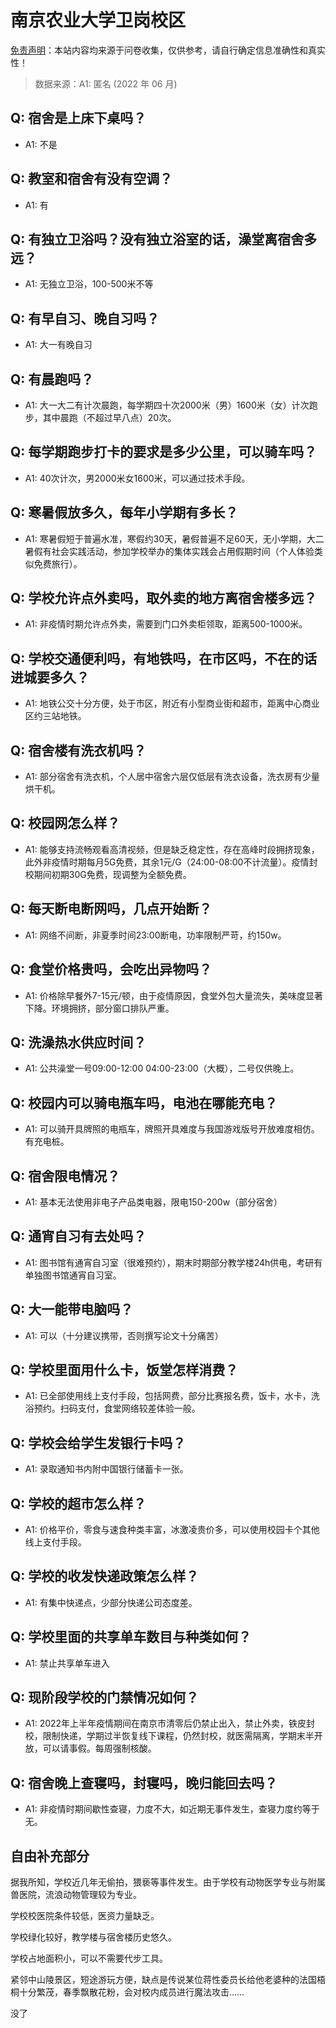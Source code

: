 # 南京农业大学卫岗校区

[免责声明](https://colleges.chat/#_3)：本站内容均来源于问卷收集，仅供参考，请自行确定信息准确性和真实性！

> 数据来源：A1: 匿名 (2022 年 06 月)

## Q: 宿舍是上床下桌吗？

- A1: 不是

## Q: 教室和宿舍有没有空调？

- A1: 有

## Q: 有独立卫浴吗？没有独立浴室的话，澡堂离宿舍多远？

- A1: 无独立卫浴，100-500米不等

## Q: 有早自习、晚自习吗？

- A1: 大一有晚自习

## Q: 有晨跑吗？

- A1: 大一大二有计次晨跑，每学期四十次2000米（男）1600米（女）计次跑步，其中晨跑（不超过早八点）20次。

## Q: 每学期跑步打卡的要求是多少公里，可以骑车吗？

- A1: 40次计次，男2000米女1600米，可以通过技术手段。

## Q: 寒暑假放多久，每年小学期有多长？

- A1: 寒暑假短于普遍水准，寒假约30天，暑假普遍不足60天，无小学期，大二暑假有社会实践活动，参加学校举办的集体实践会占用假期时间（个人体验类似免费旅行）。

## Q: 学校允许点外卖吗，取外卖的地方离宿舍楼多远？

- A1: 非疫情时期允许点外卖，需要到门口外卖柜领取，距离500-1000米。

## Q: 学校交通便利吗，有地铁吗，在市区吗，不在的话进城要多久？

- A1: 地铁公交十分方便，处于市区，附近有小型商业街和超市，距离中心商业区约三站地铁。

## Q: 宿舍楼有洗衣机吗？

- A1: 部分宿舍有洗衣机，个人居中宿舍六层仅低层有洗衣设备，洗衣房有少量烘干机。

## Q: 校园网怎么样？

- A1: 能够支持流畅观看高清视频，但是缺乏稳定性，存在高峰时段拥挤现象，此外非疫情时期每月5G免费，其余1元/G（24:00-08:00不计流量）。疫情封校期间初期30G免费，现调整为全额免费。

## Q: 每天断电断网吗，几点开始断？

- A1: 网络不间断，非夏季时间23:00断电，功率限制严苛，约150w。

## Q: 食堂价格贵吗，会吃出异物吗？

- A1: 价格除早餐外7-15元/顿，由于疫情原因，食堂外包大量流失，美味度显著下降。环境拥挤，部分窗口排队严重。

## Q: 洗澡热水供应时间？

- A1: 公共澡堂一号09:00-12:00 04:00-23:00（大概），二号仅供晚上。

## Q: 校园内可以骑电瓶车吗，电池在哪能充电？

- A1: 可以骑开具牌照的电瓶车，牌照开具难度与我国游戏版号开放难度相仿。有充电桩。

## Q: 宿舍限电情况？

- A1: 基本无法使用非电子产品类电器，限电150-200w（部分宿舍）

## Q: 通宵自习有去处吗？

- A1: 图书馆有通宵自习室（很难预约），期末时期部分教学楼24h供电，考研有单独图书馆通宵自习室。

## Q: 大一能带电脑吗？

- A1: 可以（十分建议携带，否则撰写论文十分痛苦）

## Q: 学校里面用什么卡，饭堂怎样消费？

- A1: 已全部使用线上支付手段，包括网费，部分比赛报名费，饭卡，水卡，洗浴预约。扫码支付，食堂网络较差体验一般。

## Q: 学校会给学生发银行卡吗？

- A1: 录取通知书内附中国银行储蓄卡一张。

## Q: 学校的超市怎么样？

- A1: 价格平价，零食与速食种类丰富，冰激凌贵价多，可以使用校园卡个其他线上支付手段。

## Q: 学校的收发快递政策怎么样？

- A1: 有集中快递点，少部分快递公司态度差。

## Q: 学校里面的共享单车数目与种类如何？

- A1: 禁止共享单车进入

## Q: 现阶段学校的门禁情况如何？

- A1: 2022年上半年疫情期间在南京市清零后仍禁止出入，禁止外卖，铁皮封校，限制快递，学期过半恢复线下课程，仍然封校，就医需隔离，学期末半开放，可以请事假。每周强制核酸。

## Q: 宿舍晚上查寝吗，封寝吗，晚归能回去吗？

- A1: 非疫情时期间歇性查寝，力度不大，如近期无事件发生，查寝力度约等于无。

## 自由补充部分

据我所知，学校近几年无偷拍，猥亵等事件发生。由于学校有动物医学专业与附属兽医院，流浪动物管理较为专业。

学校校医院条件较低，医资力量缺乏。

学校绿化较好，教学楼与宿舍楼历史悠久。

学校占地面积小，可以不需要代步工具。

紧邻中山陵景区，短途游玩方便，缺点是传说某位蒋性委员长给他老婆种的法国梧桐十分繁茂，春季飘散花粉，会对校内成员进行魔法攻击……

没了